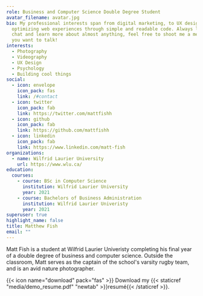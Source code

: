 ```yaml
---
role: Business and Computer Science Double Degree Student
avatar_filename: avatar.jpg
bio: My professional interests span from digital marketing, to UX design, to
  optimizing web experiences through simple and readable code. Always looking to
  chat and learn more about almost anything, feel free to shoot me a message if
  you want to talk!
interests:
  - Photography
  - Videography
  - UX Design
  - Psychology
  - Building cool things
social:
  - icon: envelope
    icon_pack: fas
    link: /#contact
  - icon: twitter
    icon_pack: fab
    link: https://twitter.com/mattfishh
  - icon: github
    icon_pack: fab
    link: https://github.com/mattfishh
  - icon: linkedin
    icon_pack: fab
    link: https://www.linkedin.com/matt-fish
organizations:
  - name: Wilfrid Laurier University
    url: https://www.wlu.ca/
education:
  courses:
    - course: BSc in Computer Science
      institution: Wilfrid Laurier University
      year: 2021
    - course: Bachelors of Business Administration
      institution: Wilfrid Laurier Univeristy
      year: 2021
superuser: true
highlight_name: false
title: Matthew Fish
email: ""
---
```


Matt Fish is a student at Wilfrid Laurier Univeristy completing his final year of a double degree of business and computer science. Outside the classroom, Matt serves as the captain of the school's varsity rugby team, and is an avid nature photographer.

{{< icon name="download" pack="fas" >}} Download my {{< staticref "media/demo_resume.pdf" "newtab" >}}resumé{{< /staticref >}}.

